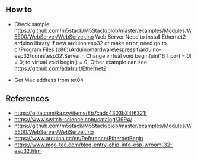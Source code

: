 ## How to
- Check sample
https://github.com/m5stack/M5Stack/blob/master/examples/Modules/W5500/WebServer/WebServer.ino
Web Server
Need to install Ethernet2 arduino library
If new arduino esp32 or make error, need go to c:\Program Files (x86)\Arduino\hardware\espressif\arduino-esp32\cores\esp32\Server.h
Change virtual void begin(uint16_t port = 0) = 0; to virtual void begin() = 0;
Other example can see https://github.com/adafruit/Ethernet2

- Get Mac address
from tet04

## References
- https://qiita.com/kazzy/items/8b7cadd4303b34f6321f
- https://www.switch-science.com/catalog/3994/
- https://github.com/m5stack/M5Stack/blob/master/examples/Modules/W5500/WebServer/WebServer.ino
- https://www.arduino.cc/en/Reference/EthernetBegin
- https://www.mgo-tec.com/blog-entry-chip-info-esp-wroom-32-esp32.html
